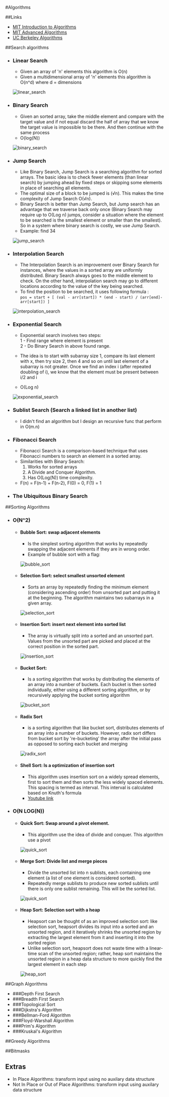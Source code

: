 #Algorithms

##Links
- [MIT Introduction to Algorithms](https://www.youtube.com/watch?v=HtSuA80QTyo&list=PLUl4u3cNGP61Oq3tWYp6V_F-5jb5L2iHb&index=1)
- [MIT Advanced Algorithms](https://www.youtube.com/playlist?list=PL6ogFv-ieghdoGKGg2Bik3Gl1glBTEu8c)
- [UC Berkeley Algorithms](https://archive.org/details/ucberkeley-webcast?&and%5B%5D=subject%3A%22Computer%20Science%22&and%5B%5D=subject%3A%22CS%22)


##Search algorithms
- ### Linear Search
    * Given an array of 'n' elements this algorithm is O(n) 
    * Given a multidimensional array of 'n' elements this algorithm is O(n^d) where d = dimensions 

    ![linear_search](resources/linear_search.gif)

- ### Binary Search
    * Given an sorted array, take the middle element and compare with the target value and if not equal discard the half of array that we know the target value is impossible to be there. And then continue with the same process
    * O(log(N))
    
    ![binary_search](resources/binary_search.gif)
  
- ### Jump Search
    * Like Binary Search, Jump Search is a searching algorithm for sorted arrays. The basic idea is to check fewer elements (than linear search) by jumping ahead by fixed steps or skipping some elements in place of searching all elements.
    * The optimal size of a block to be jumped is (√n). This makes the time complexity of Jump Search O(√n).
    * Binary Search is better than Jump Search, but Jump search has an advantage that we traverse back only once (Binary Search may require up to O(Log n) jumps, consider a situation where the element to be searched is the smallest element or smaller than the smallest). So in a system where binary search is costly, we use Jump Search.
    * Example: find 34
    
    ![jump_search](resources/jump_search.gif)
  
- ### Interpolation Search
    * The Interpolation Search is an improvement over Binary Search for instances, where the values in a sorted array are uniformly distributed. Binary Search always goes to the middle element to check. On the other hand, interpolation search may go to different locations according to the value of the key being searched.
    * To find the position to be searched, it uses following formula : <br>
      `pos = start + [ (val - arr[start]) * (end - start) / (arr[end]-arr[start]) ]`
    
    ![interpolation_search](resources/interpolation_search.png)
  
- ### Exponential Search
    * Exponential search involves two steps:
        <br>
        1 - Find range where element is present
        <br>
        2 - Do Binary Search in above found range.
    
    * The idea is to start with subarray size 1, compare its last element with x, then try size 2, then 4 and so on until last element of a subarray is not greater. Once we find an index i (after repeated doubling of i), we know that the element must be present between i/2 and i
    * O(Log n)
    
    ![exponential_search](resources/exponential_search.jpeg)
  
- ### Sublist Search (Search a linked list in another list)
    * I didn't find an algorithm but I design an recursive func that perform in O(m.n)
  
- ### Fibonacci Search
    * Fibonacci Search is a comparison-based technique that uses Fibonacci numbers to search an element in a sorted array.
    * Similarities with Binary Search:
        1. Works for sorted arrays
        2. A Divide and Conquer Algorithm.
        3. Has O(Log(N)) time complexity.
    * F(n) = F(n-1) + F(n-2), F(0) = 0, F(1) = 1
  
- ### The Ubiquitous Binary Search


##Sorting Algorithms
- ### O(N^2)
    * #### Bubble Sort: swap adjacent elements
        - Is the simplest sorting algorithm that works by repeatedly swapping the adjacent elements if they are in wrong order.
        - Example of bubble sort with a flag:
        
      ![bubble_sort](resources/bubble_sort.gif)

    * #### Selection Sort: select smallest unsorted element
        - Sorts an array by repeatedly finding the minimum element (considering ascending order) from unsorted part and putting it at the beginning. The algorithm maintains two subarrays in a given array.

      ![selection_sort](resources/selection_sort.gif)

    * #### Insertion Sort: insert next element into sorted list
        - The array is virtually split into a sorted and an unsorted part. Values from the unsorted part are picked and placed at the correct position in the sorted part.
    
        ![insertion_sort](resources/insertion_sort.gif)

    * #### Bucket Sort:
        - Is a sorting algorithm that works by distributing the elements of an array into a number of buckets. Each bucket is then sorted individually, either using a different sorting algorithm, or by recursively applying the bucket sorting algorithm

        ![bucket_sort](resources/bucket_sort.png)
    
    * #### Radix Sort
        - is a sorting algorithm that like bucket sort, distributes elements of an array into a number of buckets. However, radix sort differs from bucket sort by 're-bucketing' the array after the initial pass as opposed to sorting each bucket and merging
    
        ![radix_sort](resources/radix_sort.gif)
    
    * #### Shell Sort: Is a optimization of insertion sort
        - This algorithm uses insertion sort on a widely spread elements, first to sort them and then sorts the less widely spaced elements. This spacing is termed as interval. This interval is calculated based on Knuth's formula
        - [Youtube link](https://www.youtube.com/watch?v=ddeLSDsYVp8)
    
- ### O(N LOG(N))
    * #### Quick Sort: Swap around a pivot element.
        - This algorithm use the idea of divide and conquer. This algorithm use a pivot
        
        ![quick_sort](resources/quick_sort.gif)
              
    * #### Merge Sort: Divide list and merge pieces
        - Divide the unsorted list into n sublists, each containing one element (a list of one element is considered sorted).
        - Repeatedly merge sublists to produce new sorted sublists until there is only one sublist remaining. This will be the sorted list.
      
        ![quick_sort](resources/merge_sort.gif)
    
    * #### Heap Sort: Selection sort with a heap
        - Heapsort can be thought of as an improved selection sort: like selection sort, heapsort divides its input into a sorted and an unsorted region, and it iteratively shrinks the unsorted region by extracting the largest element from it and inserting it into the sorted region
        - Unlike selection sort, heapsort does not waste time with a linear-time scan of the unsorted region; rather, heap sort maintains the unsorted region in a heap data structure to more quickly find the largest element in each step
        
        ![heap_sort](resources/heap_sort.gif)
    

##Graph Algorithms
- ###Depth First Search
- ###Breadth First Search
- ###Topological Sort
- ###Dijkstra's Algorithm
- ###Bellman-Ford Algorithm
- ###Floyd-Warshall Algorithm
- ###Prim's Algorithm
- ###Kruskal's Algorithm


##Greedy Algorithms

##Bitmasks

## Extras

- In Place Algorithms: transform input using no auxilary data structure
- Not In Place or Out of Place Algorithms: transform input using auxilary data structure
    

